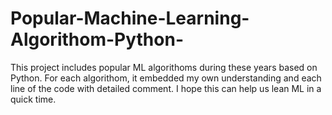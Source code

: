 # Popular-Machine-Learning-Algorithom-Python-
This project includes popular ML algorithoms during these years based on Python. For each algorithom, it embedded my own understanding and each line of the code with detailed comment. I hope this can help us lean ML in a quick time.
